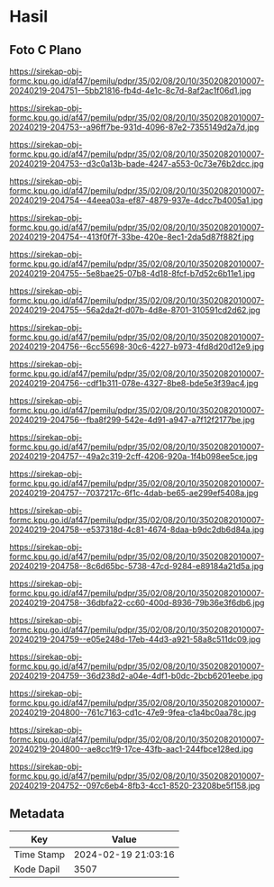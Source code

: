 # Hasil

## Foto C Plano

https://sirekap-obj-formc.kpu.go.id/af47/pemilu/pdpr/35/02/08/20/10/3502082010007-20240219-204751--5bb21816-fb4d-4e1c-8c7d-8af2ac1f06d1.jpg

https://sirekap-obj-formc.kpu.go.id/af47/pemilu/pdpr/35/02/08/20/10/3502082010007-20240219-204753--a96ff7be-931d-4096-87e2-7355149d2a7d.jpg

https://sirekap-obj-formc.kpu.go.id/af47/pemilu/pdpr/35/02/08/20/10/3502082010007-20240219-204753--d3c0a13b-bade-4247-a553-0c73e76b2dcc.jpg

https://sirekap-obj-formc.kpu.go.id/af47/pemilu/pdpr/35/02/08/20/10/3502082010007-20240219-204754--44eea03a-ef87-4879-937e-4dcc7b4005a1.jpg

https://sirekap-obj-formc.kpu.go.id/af47/pemilu/pdpr/35/02/08/20/10/3502082010007-20240219-204754--413f0f7f-33be-420e-8ec1-2da5d87f882f.jpg

https://sirekap-obj-formc.kpu.go.id/af47/pemilu/pdpr/35/02/08/20/10/3502082010007-20240219-204755--5e8bae25-07b8-4d18-8fcf-b7d52c6b11e1.jpg

https://sirekap-obj-formc.kpu.go.id/af47/pemilu/pdpr/35/02/08/20/10/3502082010007-20240219-204755--56a2da2f-d07b-4d8e-8701-310591cd2d62.jpg

https://sirekap-obj-formc.kpu.go.id/af47/pemilu/pdpr/35/02/08/20/10/3502082010007-20240219-204756--6cc55698-30c6-4227-b973-4fd8d20d12e9.jpg

https://sirekap-obj-formc.kpu.go.id/af47/pemilu/pdpr/35/02/08/20/10/3502082010007-20240219-204756--cdf1b311-078e-4327-8be8-bde5e3f39ac4.jpg

https://sirekap-obj-formc.kpu.go.id/af47/pemilu/pdpr/35/02/08/20/10/3502082010007-20240219-204756--fba8f299-542e-4d91-a947-a7f12f2177be.jpg

https://sirekap-obj-formc.kpu.go.id/af47/pemilu/pdpr/35/02/08/20/10/3502082010007-20240219-204757--49a2c319-2cff-4206-920a-1f4b098ee5ce.jpg

https://sirekap-obj-formc.kpu.go.id/af47/pemilu/pdpr/35/02/08/20/10/3502082010007-20240219-204757--7037217c-6f1c-4dab-be65-ae299ef5408a.jpg

https://sirekap-obj-formc.kpu.go.id/af47/pemilu/pdpr/35/02/08/20/10/3502082010007-20240219-204758--e537318d-4c81-4674-8daa-b9dc2db6d84a.jpg

https://sirekap-obj-formc.kpu.go.id/af47/pemilu/pdpr/35/02/08/20/10/3502082010007-20240219-204758--8c6d65bc-5738-47cd-9284-e89184a21d5a.jpg

https://sirekap-obj-formc.kpu.go.id/af47/pemilu/pdpr/35/02/08/20/10/3502082010007-20240219-204758--36dbfa22-cc60-400d-8936-79b36e3f6db6.jpg

https://sirekap-obj-formc.kpu.go.id/af47/pemilu/pdpr/35/02/08/20/10/3502082010007-20240219-204759--e05e248d-17eb-44d3-a921-58a8c511dc09.jpg

https://sirekap-obj-formc.kpu.go.id/af47/pemilu/pdpr/35/02/08/20/10/3502082010007-20240219-204759--36d238d2-a04e-4df1-b0dc-2bcb6201eebe.jpg

https://sirekap-obj-formc.kpu.go.id/af47/pemilu/pdpr/35/02/08/20/10/3502082010007-20240219-204800--761c7163-cd1c-47e9-9fea-c1a4bc0aa78c.jpg

https://sirekap-obj-formc.kpu.go.id/af47/pemilu/pdpr/35/02/08/20/10/3502082010007-20240219-204800--ae8cc1f9-17ce-43fb-aac1-244fbce128ed.jpg

https://sirekap-obj-formc.kpu.go.id/af47/pemilu/pdpr/35/02/08/20/10/3502082010007-20240219-204752--097c6eb4-8fb3-4cc1-8520-23208be5f158.jpg


## Metadata

| Key        | Value               |
| ---------- | ------------------- |
| Time Stamp | 2024-02-19 21:03:16 |
| Kode Dapil | 3507                |




